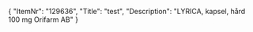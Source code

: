 {
  "ItemNr": "129636",
  "Title": "test",
  "Description": "LYRICA, kapsel, hård 100 mg Orifarm AB"
}